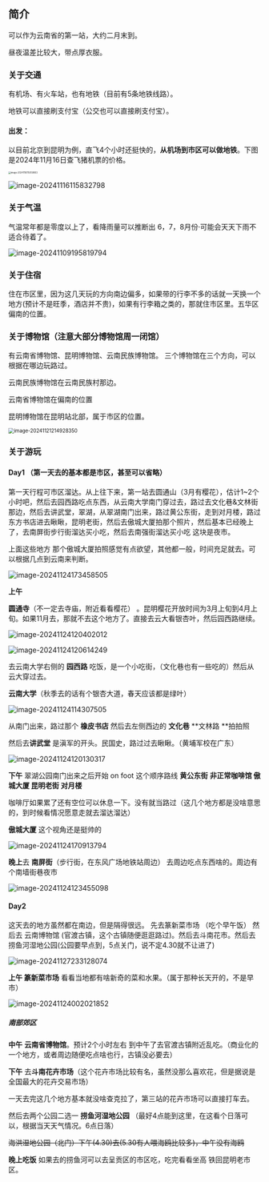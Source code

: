 ## 简介

可以作为云南省的第一站，大约二月末到。

昼夜温差比较大，带点厚衣服。

### 关于交通

有机场、有火车站，也有地铁（目前有5条地铁线路）。

地铁可以直接刷支付宝（公交也可以直接刷支付宝）。

#### 出发：

以目前北京到昆明为例，直飞4个小时还挺快的，**从机场到市区可以做地铁**。下图是2024年11月16日查飞猪机票的价格。

<img src="../img/昆明/image-20241116115059803.png" alt="image-20241116115059803" style="zoom:30%;" />



![image-20241116115832798](../img/昆明/image-20241116115832798.png)

### 关于气温

气温常年都是零度以上了，看降雨量可以推断出 6，7，8月份·可能会天天下雨不适合待着了。

![image-20241109195819794](../../丽江/img/image-20241109195819794.png)



### 关于住宿

住在市区里，因为这几天玩的方向南边偏多，如果带的行李不多的话就一天换一个地方(预计不是旺季，酒店并不贵)，如果有行李箱之类的，那就住市区里。五华区偏南的位置。



### 关于博物馆（注意大部分博物馆周一闭馆）

有云南省博物馆、昆明博物馆、云南民族博物馆。 三个博物馆在三个方向，可以根据在哪边玩路过。

云南民族博物馆在云南民族村那边。

云南省博物馆在偏南的位置

昆明博物馆在昆明站北部，属于市区的位置。

<img src="../img/昆明/image-20241121214928350.png" alt="image-20241121214928350" style="zoom:70%;" />

### 关于游玩





#### Day1 （第一天去的基本都是市区，甚至可以省略）

第一天行程可市区溜达。从上往下来，第一站去圆通山（3月有樱花），估计1~2个小时吧，然后去园西路吃点东西，从云南大学南门穿过去，路过去文化巷&文林街那边，然后去讲武堂，翠湖，从翠湖南门出来，路过黄公东街，走到对月楼，路过东方书店进去瞅瞅，昆明老街，然后去傲城大厦拍那个照片，然后基本已经晚上了，去南屏街步行街溜达买小吃，然后去南强街溜达买小吃 这块是夜市。

上面这些地方   那个傲城大厦拍照感觉有点欲望，其他都一般，时间充足就去。可以根据几点到云南来判断。

![image-20241124173458505](../img/昆明/image-20241124173458505.png)



**上午**

 **圆通寺**（不一定去寺庙，附近看看樱花） 。昆明樱花开放时间为3月上旬到4月上旬。如果11月去，那就不去这个地方了。直接去云大看银杏叶，然后园西路继续。

![image-20241124120402012](../img/昆明/image-20241124120402012.png)

![image-20241124120614249](../img/昆明/image-20241124120614249.png)



去云南大学右侧的 **园西路** 吃饭，是一个小吃街，（文化巷也有一些吃的）然后从云大穿过去。



**云南大学**（秋季去的话有个银杏大道，春天应该都是绿叶）

![image-20241124114307505](../img/昆明/image-20241124114307505.png)



从南门出来，路过那个 **橡皮书店** 然后去左侧西边的 **文化巷** **文林路 **拍拍照  



然后去**讲武堂** 是滇军的开头。民国史，路过过去瞅瞅。（黄埔军校在广东）

![image-20241124120130317](../img/昆明/image-20241124120130317.png)





 



**下午** 翠湖公园南门出来之后开始 on foot  这个顺序路线  **黄公东街**   **非正常咖啡馆  傲城大厦  昆明老街  对月楼**   

咖啡厅如果累了还有空位可以休息一下。没有就当路过（这几个地方都是没啥意思的，到时候看情况愿意走就去溜达溜达）



**傲城大厦**  这个视角还是挺帅的

![image-20241124170913794](../img/昆明/image-20241124170913794.png)







**晚上**去 **南屏街**（步行街，在东风广场地铁站周边） 去周边吃点东西啥的。周边有个南墙街巷夜市

![image-20241124123455098](../img/昆明/image-20241124123455098.png)



#### Day2

这天去的地方虽然都在南边，但是隔得很远。 先去篆新菜市场 （吃个早午饭） 然后去 云南博物馆 (官渡古镇，这个古镇随便逛逛路过)。然后去斗南花市。然后去捞鱼河湿地公园(公园要早点到，5点关门，说不定4.30就不让进了)

![image-20241127233128074](../img/昆明/image-20241127233128074.png)



**上午 篆新菜市场**  看看当地都有啥新奇的菜和水果。（属于那种长天开的，不是早市）

![image-20241124002021852](../img/昆明/image-20241124002021852.png)

##### 南部郊区



**中午** **云南省博物馆**。预计2个小时左右  到中午了去官渡古镇附近乱吃。（商业化的一个地方，或者周边随便吃点啥也行，古镇没必要去）

**下午** 去**斗南花卉市场**（这个花卉市场比较有名，虽然没那么喜欢花，但是据说是全国最大的花卉交易市场）

一天去完这几个地方基本就没啥查克拉了，第三站的花卉市场可以直接打车去。



然后去两个公园二选一 **捞鱼河湿地公园** （最好4点能到这里，在这看个日落可以，根据当天天气情况。6点日落）

~~海洪湿地公园（北门）下午(4.30)去(5.30有人喂海鸥比较多)，中午没有海鸥~~

**晚上吃饭**  如果去的捞鱼河可以去呈贡区的市区吃，吃完看看坐高 铁回昆明老市区。





